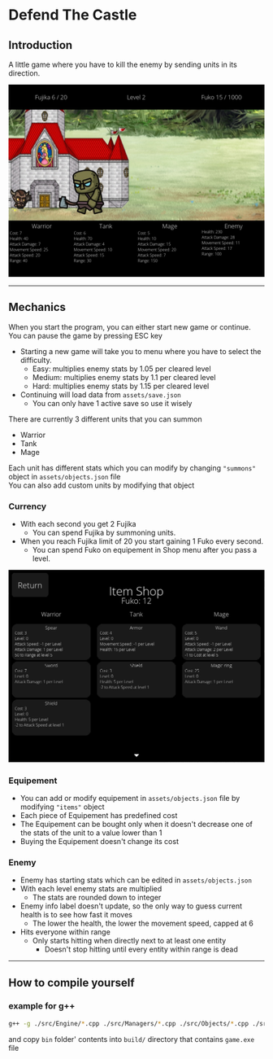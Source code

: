 <p align="center">

# Defend The Castle

</p>

## Introduction

A little game where you have to kill the enemy by sending units in its direction.

![](/img/game_screen.jpg)

---

## Mechanics

When you start the program, you can either start new game or continue.
You can pause the game by pressing ESC key

- Starting a new game will take you to menu where you have to select the difficulty.
  - Easy: multiplies enemy stats by 1.05 per cleared level
  - Medium: multiplies enemy stats by 1.1 per cleared level
  - Hard: multiplies enemy stats by 1.15 per cleared level
- Continuing will load data from `assets/save.json`
  - You can only have 1 active save so use it wisely

There are currently 3 different units that you can summon

- Warrior
- Tank
- Mage

Each unit has different stats which you can modify by changing `"summons"` object in `assets/objects.json` file \
You can also add custom units by modifying that object

### Currency

- With each second you get 2 Fujika
  - You can spend Fujika by summoning units.
- When you reach Fujika limit of 20 you start gaining 1 Fuko every second.
  - You can spend Fuko on equipement in Shop menu after you pass a level.

![](/img/shop_menu.jpg)

### Equipement

- You can add or modify equipement in `assets/objects.json` file by modifying `"items"` object
- Each piece of Equipement has predefined cost
- The Equipement can be bought only when it doesn't decrease one of the stats of the unit to a value lower than 1
- Buying the Equipement doesn't change its cost

### Enemy

- Enemy has starting stats which can be edited in `assets/objects.json`
- With each level enemy stats are multiplied
  - The stats are rounded down to integer
- Enemy info label doesn't update, so the only way to guess current health is to see how fast it moves
  - The lower the health, the lower the movement speed, capped at 6
- Hits everyone within range
  - Only starts hitting when directly next to at least one entity
    - Doesn't stop hitting until every entity within range is dead

---

## How to compile yourself

### example for g++

```bash
g++ -g ./src/Engine/*.cpp ./src/Managers/*.cpp ./src/Objects/*.cpp ./src/UserInterface/*.cpp -o ./build/game.exe -I"./include" -L"./lib" -lSDL2 -lSDL2_image -lSDL2_ttf --std=c++11
```

and copy `bin` folder' contents into `build/` directory that contains `game.exe` file
